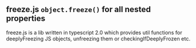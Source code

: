 ## freeze.js `object.freeze()` for all nested properties
freeze.js is a lib written in typescript 2.0 which provides util functions for deeplyFreezing JS objects, unfreezing them or checkingIfDeeplyFrozen etc.
